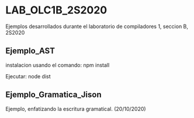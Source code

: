 # LAB_OLC1B_2S2020
Ejemplos desarrollados durante el laboratorio de compiladores 1, seccion B, 2S2020

## Ejemplo_AST

instalacion usando el comando: npm install

Ejecutar: node dist

## Ejemplo_Gramatica_Jison
Ejemplo, enfatizando la escritura gramatical. (20/10/2020)